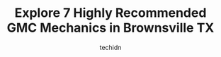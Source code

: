 ---
layout: ampstory
image: https://images.unsplash.com/photo-1513219872556-78665cfff8bb?ixlib=rb-4.0.3&ixid=MnwxMjA3fDB8MHxwaG90by1wYWdlfHx8fGVufDB8fHx8&auto=format&fit=crop&w=640&h=853&q=80
author: techidn
featured: false
description: Looking for reliable and skilled GMC Mechanic in Brownsville TX, USA? Your search ends here with the 7 best GMC Mechanic in town. With their expertise and commitment to delivering exceptiona
title: Explore 7 Highly Recommended GMC Mechanics in Brownsville TX
cover:
   title: Explore 7 Highly Recommended GMC Mechanics in Brownsville TX
   subtitle: Rickpate
   background: https://images.unsplash.com/photo-1513219872556-78665cfff8bb?ixlib=rb-4.0.3&ixid=MnwxMjA3fDB8MHxwaG90by1wYWdlfHx8fGVufDB8fHx8&auto=format&fit=crop&w=640&h=853&q=80

pages: 
 - layout: thirds
   top: <h1>#1 BM Centro Automotriz</h1>
   bottom: "<p>Went to get my vehicle alignment early in the morning. I was second in line but they did not take long, I waited maybe any hour . FYI they prefer cash but do take cards. </p>"
   background: https://www.knot35.com/toplist/wp-content/uploads/2023/06/best-gmc-mechanic-1-in-brownsville-tx-1685835369.jpeg
   backgroundblur: true
 - layout: thirds
   top: <h1>#2 Buick Gmc Cadillac</h1>
   bottom: "<p>2639 Barnard Rd, Brownsville, TX 78520, United States</p>"
   background: https://www.knot35.com/toplist/wp-content/uploads/2023/06/best-gmc-mechanic-2-in-brownsville-tx-1685835369.jpeg
   cta:
      link: https://www.knot35.com/toplist/explore-7-highly-recommended-gmc-mechanics-in-brownsville-tx/
      text: Explore 7 Highly Recommended GMC Mechanics in Brownsville TX
 - layout: thirds
   top: <h1>#3 Fern Automotive Services</h1>
   bottom: "<p>1834 Las Casas St, Brownsville, TX 78520, United States</p>"
   background: https://www.knot35.com/toplist/wp-content/uploads/2023/06/best-gmc-mechanic-3-in-brownsville-tx-1685835370.jpeg
   cta:
      link: https://www.knot35.com/toplist/explore-7-highly-recommended-gmc-mechanics-in-brownsville-tx/
      text: Explore 7 Highly Recommended GMC Mechanics in Brownsville TX
 - layout: thirds
   top: <h1>#4 Boggus Tipton Express Service</h1>
   bottom: "<p>2155 Central Blvd, Brownsville, TX 78520, United States</p>"
   background: https://images.unsplash.com/photo-1527066579998-dbbae57f45ce?ixlib=rb-4.0.3&ixid=MnwxMjA3fDB8MHxwaG90by1wYWdlfHx8fGVufDB8fHx8&auto=format&fit=crop&w=640&h=853&q=80
   cta:
      link: https://www.knot35.com/toplist/explore-7-highly-recommended-gmc-mechanics-in-brownsville-tx/
      text: Explore 7 Highly Recommended GMC Mechanics in Brownsville TX
 - layout: thirds
   top: <h1>#5 AUTO TECHNOLOGY</h1>
   bottom: "<p>614 N EXPRESSWAY STE B, Brownsville, TX 78521, United States</p>"
   background: https://images.unsplash.com/photo-1484589065579-248aad0d8b13?ixlib=rb-4.0.3&ixid=MnwxMjA3fDB8MHxwaG90by1wYWdlfHx8fGVufDB8fHx8&auto=format&fit=crop&w=640&h=853&q=80
   cta:
      link: https://www.knot35.com/toplist/explore-7-highly-recommended-gmc-mechanics-in-brownsville-tx/
      text: Explore 7 Highly Recommended GMC Mechanics in Brownsville TX
 - layout: thirds
   top: <h1>#6 G & G Automotive</h1>
   bottom: "<p>3004 E 14th St, Brownsville, TX 78521, United States</p>"
   background: https://images.unsplash.com/photo-1509114397022-ed747cca3f65?ixlib=rb-4.0.3&ixid=MnwxMjA3fDB8MHxwaG90by1wYWdlfHx8fGVufDB8fHx8&auto=format&fit=crop&w=640&h=853&q=80
   cta:
      link: https://www.knot35.com/toplist/explore-7-highly-recommended-gmc-mechanics-in-brownsville-tx/
      text: Explore 7 Highly Recommended GMC Mechanics in Brownsville TX
 - layout: thirds
   top: <h1>#7 Guerrero auto service</h1>
   bottom: "<p>3024 International Blvd, Brownsville, TX 78521, United States</p>"
   background: https://images.unsplash.com/photo-1531169509526-f8f1fdaa4a67?ixlib=rb-4.0.3&ixid=MnwxMjA3fDB8MHxwaG90by1wYWdlfHx8fGVufDB8fHx8&auto=format&fit=crop&w=640&h=853&q=80
   cta:
      link: https://www.knot35.com/toplist/explore-7-highly-recommended-gmc-mechanics-in-brownsville-tx/
      text: Explore 7 Highly Recommended GMC Mechanics in Brownsville TX
 - layout: thirds
   middle: Continue reading...
   background: https://images.unsplash.com/photo-1615749413727-825b59a857b5?ixlib=rb-4.0.3&ixid=MnwxMjA3fDB8MHxwaG90by1wYWdlfHx8fGVufDB8fHx8&auto=format&fit=crop&w=640&h=853&q=80
   cta:
      link: https://www.knot35.com/toplist/explore-7-highly-recommended-gmc-mechanics-in-brownsville-tx/
      text: Explore 7 Highly Recommended GMC Mechanics in Brownsville TX
      
---